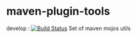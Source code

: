 # maven-plugin-tools 
develop : [![Build Status](https://travis-ci.org/dgautier/maven-plugin-tools.svg?branch=develop)](https://travis-ci.org/dgautier/maven-plugin-tools)
Set of maven mojos utils 
